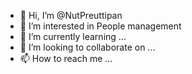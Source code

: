 - 👋 Hi, I’m @NutPreuttipan
- 👀 I’m interested in People management
- 🌱 I’m currently learning ...
- 💞️ I’m looking to collaborate on ...
- 📫 How to reach me ...

<!---
NutPreuttipan/NutPreuttipan is a ✨ special ✨ repository because its `README.md` (this file) appears on your GitHub profile.
You can click the Preview link to take a look at your changes.
--->
